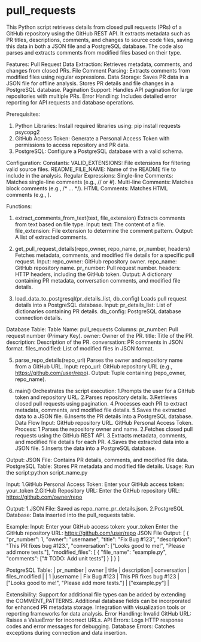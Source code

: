 # pull_requests
This Python script retrieves details from closed pull requests (PRs) of a GitHub repository using the GitHub REST API. It extracts metadata such as PR titles, descriptions, comments, and changes to source code files, saving this data in both a JSON file and a PostgreSQL database. The code also parses and extracts comments from modified files based on their type.

Features:
Pull Request Data Extraction: Retrieves metadata, comments, and changes from closed PRs.
File Comment Parsing: Extracts comments from modified files using regular expressions.
Data Storage:
        Saves PR data in a JSON file for offline analysis.
        Stores PR details and file changes in a PostgreSQL database.
Pagination Support: Handles API pagination for large repositories with multiple PRs.
Error Handling: Includes detailed error reporting for API requests and database operations.

Prerequisites:
1. Python Libraries:
      Install required libraries using:
        pip install requests psycopg2
2. GitHub Access Token: Generate a Personal Access Token with permissions to access repository and PR data.
3. PostgreSQL: Configure a PostgreSQL database with a valid schema.
   
Configuration:
Constants:
        VALID_EXTENSIONS: File extensions for filtering valid source files.
        README_FILE_NAME: Name of the README file to include in the analysis.
Regular Expressions:
        Single-line Comments: Matches single-line comments (e.g., // or #).
        Multi-line Comments: Matches block comments (e.g., /* ... */).
        HTML Comments: Matches HTML comments (e.g., <!-- ... -->).
        
Functions:
1. extract_comments_from_text(text, file_extension)
Extracts comments from text based on file type.
Input:
        text: The content of a file.
        file_extension: File extension to determine the comment pattern.
Output: A list of extracted comments.
2. get_pull_request_details(repo_owner, repo_name, pr_number, headers)
Fetches metadata, comments, and modified file details for a specific pull request.
Input:
        repo_owner: GitHub repository owner.
        repo_name: GitHub repository name.
        pr_number: Pull request number.
        headers: HTTP headers, including the GitHub token.
Output: A dictionary containing PR metadata, conversation comments, and modified file details.

3. load_data_to_postgresql(pr_details_list, db_config)
Loads pull request details into a PostgreSQL database.
Input:
        pr_details_list: List of dictionaries containing PR details.
        db_config: PostgreSQL database connection details.
   
Database Table:
Table Name: pull_requests
Columns:
        pr_number: Pull request number (Primary Key).
        owner: Owner of the PR.
        title: Title of the PR.
        description: Description of the PR.
        conversation: PR comments in JSON format.
        files_modified: List of modified files in JSON format.
        
5. parse_repo_details(repo_url)
Parses the owner and repository name from a GitHub URL.
Input:
        repo_url: GitHub repository URL (e.g., https://github.com/user/repo).
Output: Tuple containing (repo_owner, repo_name).

5. main()
Orchestrates the script execution:
1.Prompts the user for a GitHub token and repository URL.
2.Parses repository details.
3.Retrieves closed pull requests using pagination.
4.Processes each PR to extract metadata, comments, and modified file details.
5.Saves the extracted data to a JSON file.
6.Inserts the PR details into a PostgreSQL database.
Data Flow
Input:
        GitHub repository URL.
        GitHub Personal Access Token.
Process:
1.Parses the repository owner and name.
2.Fetches closed pull requests using the GitHub REST API.
3.Extracts metadata, comments, and modified file details for each PR.
4.Saves the extracted data into a JSON file.
5.Inserts the data into a PostgreSQL database.

Output:
        JSON File: Contains PR details, comments, and modified file data.
        PostgreSQL Table: Stores PR metadata and modified file details.
Usage:
Run the script:python script_name.py

Input:
1.GitHub Personal Access Token:
        Enter your GitHub access token: your_token
2.GitHub Repository URL:
        Enter the GitHub repository URL: https://github.com/owner/repo
        
Output:
1.JSON File: Saved as repo_name_pr_details.json.
2.PostgreSQL Database: Data inserted into the pull_requests table.

Example: 
Input:
        Enter your GitHub access token: your_token
        Enter the GitHub repository URL: https://github.com/user/repo
JSON File Output:
[
  {
    "pr_number": 1,
    "owner": "username",
    "title": "Fix Bug #123",
    "description": "This PR fixes bug #123.",
    "conversation": ["Looks good to me!", "Please add more tests."],
    "modified_files": [
      {
        "file_name": "example.py",
        "comments": ["# TODO: Add unit tests"]
      }
    ]
  }
]

PostgreSQL Table:
| pr_number | owner   | title        | description | conversation | files_modified |
| 1         |username |	Fix Bug #123 |	This PR fixes bug #123 | ["Looks good to me!", "Please add more tests."] | ["example.py"] |

Extensibility:
        Support for additional file types can be added by extending the COMMENT_PATTERNS.
        Additional database fields can be incorporated for enhanced PR metadata storage.
        Integration with visualization tools or reporting frameworks for data analysis.
Error Handling:
        Invalid GitHub URL: Raises a ValueError for incorrect URLs.
        API Errors: Logs HTTP response codes and error messages for debugging.
        Database Errors: Catches exceptions during connection and data insertion.

